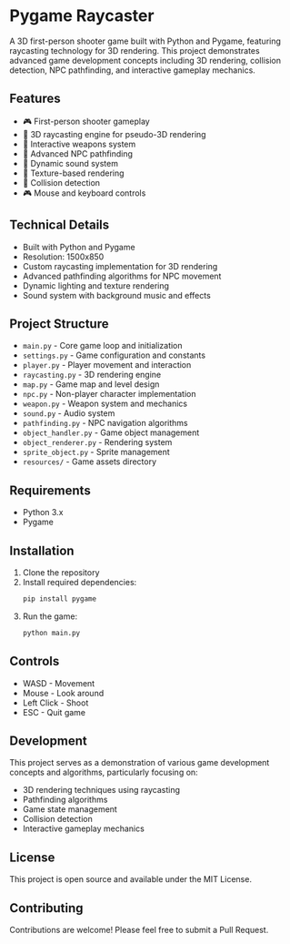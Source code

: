 # Pygame Raycaster

A 3D first-person shooter game built with Python and Pygame, featuring raycasting technology for 3D rendering. This project demonstrates advanced game development concepts including 3D rendering, collision detection, NPC pathfinding, and interactive gameplay mechanics.

## Features

- 🎮 First-person shooter gameplay
- 🌟 3D raycasting engine for pseudo-3D rendering
- 🎯 Interactive weapons system
- 🧭 Advanced NPC pathfinding
- 🎵 Dynamic sound system
- 🎨 Texture-based rendering
- 🎯 Collision detection
- 🎮 Mouse and keyboard controls

## Technical Details

- Built with Python and Pygame
- Resolution: 1500x850
- Custom raycasting implementation for 3D rendering
- Advanced pathfinding algorithms for NPC movement
- Dynamic lighting and texture rendering
- Sound system with background music and effects

## Project Structure

- `main.py` - Core game loop and initialization
- `settings.py` - Game configuration and constants
- `player.py` - Player movement and interaction
- `raycasting.py` - 3D rendering engine
- `map.py` - Game map and level design
- `npc.py` - Non-player character implementation
- `weapon.py` - Weapon system and mechanics
- `sound.py` - Audio system
- `pathfinding.py` - NPC navigation algorithms
- `object_handler.py` - Game object management
- `object_renderer.py` - Rendering system
- `sprite_object.py` - Sprite management
- `resources/` - Game assets directory

## Requirements

- Python 3.x
- Pygame

## Installation

1. Clone the repository
2. Install required dependencies:
   ```bash
   pip install pygame
   ```
3. Run the game:
   ```bash
   python main.py
   ```

## Controls

- WASD - Movement
- Mouse - Look around
- Left Click - Shoot
- ESC - Quit game

## Development

This project serves as a demonstration of various game development concepts and algorithms, particularly focusing on:

- 3D rendering techniques using raycasting
- Pathfinding algorithms
- Game state management
- Collision detection
- Interactive gameplay mechanics

## License

This project is open source and available under the MIT License.

## Contributing

Contributions are welcome! Please feel free to submit a Pull Request.
